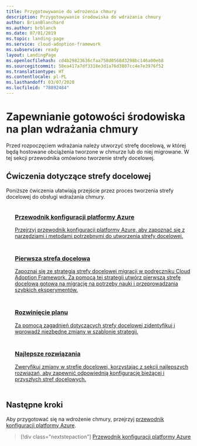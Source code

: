 ```yaml
---
title: Przygotowywanie do wdrożenia chmury
description: Przygotowywanie środowiska do wdrażania chmury
author: BrianBlanchard
ms.author: brblanch
ms.date: 07/01/2019
ms.topic: landing-page
ms.service: cloud-adoption-framework
ms.subservice: ready
layout: LandingPage
ms.openlocfilehash: cd4b29823636cfaa758d0568d3298bc146a00eb8
ms.sourcegitcommit: 58ea417a7df3318e3d1a76d3807cc4e7e3976f52
ms.translationtype: HT
ms.contentlocale: pl-PL
ms.lasthandoff: 03/07/2020
ms.locfileid: "78892484"
---
```

<!-- markdownlint-disable MD026 -->

# <a name="ensure-the-environment-is-prepared-for-the-cloud-adoption-plan"></a>Zapewnianie gotowości środowiska na plan wdrażania chmury

Przed rozpoczęciem wdrażania należy utworzyć strefę docelową, w której będą hostowane obciążenia tworzone w chmurze lub do niej migrowane. W tej sekcji przewodnika omówiono tworzenie strefy docelowej.

## <a name="landing-zone-exercises"></a>Ćwiczenia dotyczące strefy docelowej

Poniższe ćwiczenia ułatwiają przejście przez proces tworzenia strefy docelowej do obsługi wdrażania chmury.

<!-- markdownlint-disable MD033 -->

<ul class="panelContent cardsF">
    <li style="display: flex; flex-direction: column;">
        <a href="./azure-setup-guide/index.md">
            <div class="cardSize">
                <div class="cardPadding" style="padding-bottom:10px;">
                    <div class="card" style="padding-bottom:10px;">
                        <div class="cardImageOuter">
                            <div class="cardImage">
                                <img alt="" src="../_images/icons/1.png" data-linktype="external">
                            </div>
                        </div>
                        <div class="cardText" style="padding-left:0px;">
                            <h3>Przewodnik konfiguracji platformy Azure</h3>
Przejrzyj przewodnik konfiguracji platformy Azure, aby zapoznać się z narzędziami i metodami potrzebnymi do utworzenia strefy docelowej.
                        </div>
                    </div>
                </div>
            </div>
        </a>
    </li>
    <li style="display: flex; flex-direction: column;">
        <a href="./landing-zone/migrate-landing-zone.md">
            <div class="cardSize">
                <div class="cardPadding" style="padding-bottom:10px;">
                    <div class="card" style="padding-bottom:10px;">
                        <div class="cardImageOuter">
                            <div class="cardImage">
                                <img alt="" src="../_images/icons/2.png" data-linktype="external">
                            </div>
                        </div>
                        <div class="cardText" style="padding-left:0px;">
                            <h3>Pierwsza strefa docelowa</h3>
Zapoznaj się ze strategią strefy docelowej migracji w podręczniku Cloud Adoption Framework. Za pomocą tej strategii utwórz pierwszą strefę docelową gotową na migrację na potrzeby nauki i przeprowadzania szybkich eksperymentów.
                        </div>
                    </div>
                </div>
            </div>
        </a>
    </li>
    <li style="display: flex; flex-direction: column;">
        <a href="./considerations/index.md">
            <div class="cardSize">
                <div class="cardPadding" style="padding-bottom:10px;">
                    <div class="card" style="padding-bottom:10px;">
                        <div class="cardImageOuter">
                            <div class="cardImage">
                                <img alt="" src="../_images/icons/3.png" data-linktype="external">
                            </div>
                        </div>
                        <div class="cardText" style="padding-left:0px;">
                            <h3>Rozwinięcie planu</h3>
Za pomocą zagadnień dotyczących strefy docelowej zidentyfikuj i wprowadź niezbędne zmiany w szablonie strategii.
                        </div>
                    </div>
                </div>
            </div>
        </a>
    </li>
    <li style="display: flex; flex-direction: column;">
        <a href="./azure-best-practices/index.md">
            <div class="cardSize">
                <div class="cardPadding" style="padding-bottom:10px;">
                    <div class="card" style="padding-bottom:10px;">
                        <div class="cardImageOuter">
                            <div class="cardImage">
                                <img alt="" src="../_images/icons/4.png" data-linktype="external">
                            </div>
                        </div>
                        <div class="cardText" style="padding-left:0px;">
                            <h3>Najlepsze rozwiązania</h3>
Zweryfikuj zmiany w strefie docelowej, korzystając z sekcji najlepszych rozwiązań, aby zapewnić odpowiednią konfigurację bieżącej i przyszłych stref docelowych.
                        </div>
                    </div>
                </div>
            </div>
        </a>
    </li>
</ul>

<!-- markdownlint-enable MD033 -->

## <a name="next-steps"></a>Następne kroki

Aby przygotować się na wdrożenie chmury, przejrzyj [przewodnik konfiguracji platformy Azure](./azure-setup-guide/index.md).

> [!div class="nextstepaction"]
> [Przewodnik konfiguracji platformy Azure](./azure-setup-guide/index.md)
